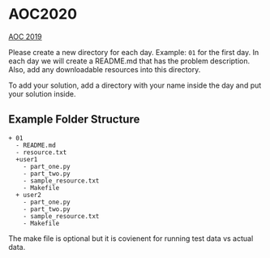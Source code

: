 # AOC2020

[AOC 2019](https://adventofcode.com/2020/about)

Please create a new directory for each day. Example: `01` for the first day. In each day we will
create a README.md that has the problem description. Also, add any downloadable resources into this
directory.

To add your solution, add a directory with your name inside the day and put your solution inside.

## Example Folder Structure

```text
+ 01
  - README.md
  - resource.txt
  +user1
    - part_one.py
    - part_two.py
    - sample_resource.txt
    - Makefile
  + user2
    - part_one.py
    - part_two.py
    - sample_resource.txt
    - Makefile
```

The make file is optional but it is covienent for running test data vs actual data.

